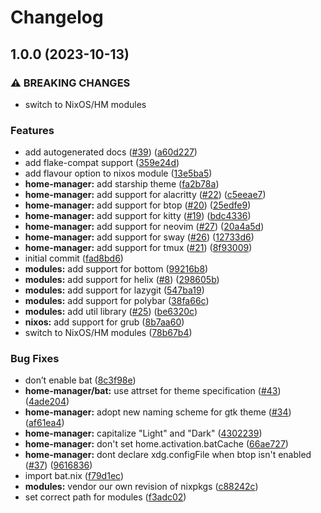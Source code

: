 # Changelog

## 1.0.0 (2023-10-13)


### ⚠ BREAKING CHANGES

* switch to NixOS/HM modules

### Features

* add autogenerated docs ([#39](https://github.com/Stonks3141/ctp-nix/issues/39)) ([a60d227](https://github.com/Stonks3141/ctp-nix/commit/a60d2276228066c597cfb8e6d40053281958ab59))
* add flake-compat support ([359e24d](https://github.com/Stonks3141/ctp-nix/commit/359e24de7d4112e53c1130a3061112e31fbf7b4e))
* add flavour option to nixos module ([13e5ba5](https://github.com/Stonks3141/ctp-nix/commit/13e5ba50206c2d709a91cac5106086597dcaabe2))
* **home-manager:** add starship theme ([fa2b78a](https://github.com/Stonks3141/ctp-nix/commit/fa2b78afa3fa49f9d7598007a39f8843ffac04af))
* **home-manager:** add support for alacritty ([#22](https://github.com/Stonks3141/ctp-nix/issues/22)) ([c5eeae7](https://github.com/Stonks3141/ctp-nix/commit/c5eeae703f20176a421fde57e76842cc4f4c453d))
* **home-manager:** add support for btop ([#20](https://github.com/Stonks3141/ctp-nix/issues/20)) ([25edfe9](https://github.com/Stonks3141/ctp-nix/commit/25edfe9641184ef8b53ca3f69c28433e784fa4e1))
* **home-manager:** add support for kitty ([#19](https://github.com/Stonks3141/ctp-nix/issues/19)) ([bdc4336](https://github.com/Stonks3141/ctp-nix/commit/bdc4336b37a1c261307fab6e349c816249c43abe))
* **home-manager:** add support for neovim ([#27](https://github.com/Stonks3141/ctp-nix/issues/27)) ([20a4a5d](https://github.com/Stonks3141/ctp-nix/commit/20a4a5d3f29a18154514ef6af319bb084cbd5d18))
* **home-manager:** add support for sway ([#26](https://github.com/Stonks3141/ctp-nix/issues/26)) ([12733d6](https://github.com/Stonks3141/ctp-nix/commit/12733d64c3c5e79d777dff3f0f908ab0e39f7082))
* **home-manager:** add support for tmux ([#21](https://github.com/Stonks3141/ctp-nix/issues/21)) ([8f93009](https://github.com/Stonks3141/ctp-nix/commit/8f930092e54438b5a1bea1126966926a4ff06500))
* initial commit ([fad8bd6](https://github.com/Stonks3141/ctp-nix/commit/fad8bd63ef3daa02886613623d46d72dc77b0be7))
* **modules:** add support for bottom ([99216b8](https://github.com/Stonks3141/ctp-nix/commit/99216b897b261e1fb509a55d8c872c6adc63463f))
* **modules:** add support for helix ([#8](https://github.com/Stonks3141/ctp-nix/issues/8)) ([298605b](https://github.com/Stonks3141/ctp-nix/commit/298605b31eebb38e73a9bc5685b28ce1d318b2c8))
* **modules:** add support for lazygit ([547ba19](https://github.com/Stonks3141/ctp-nix/commit/547ba1984cf53ec7be5c7096fc34f34a64801a67))
* **modules:** add support for polybar ([38fa66c](https://github.com/Stonks3141/ctp-nix/commit/38fa66cba9a87fac84ce5d0999d9004c4ef5fe5d))
* **modules:** add util library ([#25](https://github.com/Stonks3141/ctp-nix/issues/25)) ([be6320c](https://github.com/Stonks3141/ctp-nix/commit/be6320c4b16bc9ee8ee3e81e07bb7257ebef9063))
* **nixos:** add support for grub ([8b7aa60](https://github.com/Stonks3141/ctp-nix/commit/8b7aa60e3f0b98c9c90d124411df436a84eb65bb))
* switch to NixOS/HM modules ([78b67b4](https://github.com/Stonks3141/ctp-nix/commit/78b67b490d763c7d54556215ab57bafa5793b3cc))


### Bug Fixes

* don’t enable bat ([8c3f98e](https://github.com/Stonks3141/ctp-nix/commit/8c3f98e64c7fedb3114df7ba4000700215e2968c))
* **home-manager/bat:** use attrset for theme specification ([#43](https://github.com/Stonks3141/ctp-nix/issues/43)) ([4ade204](https://github.com/Stonks3141/ctp-nix/commit/4ade2040125e692e90204a073a07a6c7f3063ded))
* **home-manager:** adopt new naming scheme for gtk theme ([#34](https://github.com/Stonks3141/ctp-nix/issues/34)) ([af61ea4](https://github.com/Stonks3141/ctp-nix/commit/af61ea49d04afbe33c3dcd51b9590e10c1f26378))
* **home-manager:** capitalize "Light" and "Dark" ([4302239](https://github.com/Stonks3141/ctp-nix/commit/430223932eaf0c3b0fbd578f591fc02f6b17fd29))
* **home-manager:** don't set home.activation.batCache ([66ae727](https://github.com/Stonks3141/ctp-nix/commit/66ae7277106f544eab1e6d23fe2244bc4b731dcc))
* **home-manager:** dont declare xdg.configFile when btop isn't enabled ([#37](https://github.com/Stonks3141/ctp-nix/issues/37)) ([9616836](https://github.com/Stonks3141/ctp-nix/commit/9616836d656f34178e2adac1bc2af95ad3952e50))
* import bat.nix ([f79d1ec](https://github.com/Stonks3141/ctp-nix/commit/f79d1ecee99d867dcad6e2a4450db0265338cf00))
* **modules:** vendor our own revision of nixpkgs ([c88242c](https://github.com/Stonks3141/ctp-nix/commit/c88242c4fa240ddd5bb9c38dccd4d48cd142f511))
* set correct path for modules ([f3adc02](https://github.com/Stonks3141/ctp-nix/commit/f3adc020b5e340cd34df5804b47a6260d5940700))
